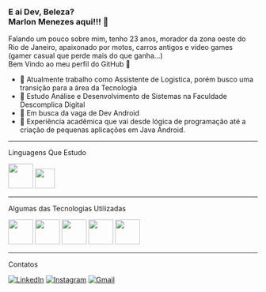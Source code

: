### E ai Dev, Beleza?<br>Marlon Menezes aqui!!! 🚀
Falando um pouco sobre mim, tenho 23 anos, morador da zona oeste do Rio de Janeiro, apaixonado por motos, carros antigos e video games<br>(gamer casual que perde mais do que ganha...)
<br>Bem Vindo ao meu perfil do GitHub 👋
<br>
<ul>
  <li>💼 Atualmente trabalho como Assistente de Logistica, porém busco uma transição para a área da Tecnologia</li>
  <li>📖 Estudo Análise e Desenvolvimento de Sistemas na Faculdade Descomplica Digital</li>
  <li>🔭 Em busca da vaga de Dev Android</li>
  <li>🌱 Experiência acadêmica que vai desde lógica de programação até a criação de pequenas aplicações em Java Android.</li>
</ul>
<hr>

Linguagens Que Estudo
<p></p>
<div style="display: inline">
  <img width="50" height="50" src="https://cdn.jsdelivr.net/gh/devicons/devicon/icons/java/java-original-wordmark.svg" />
  <img width="40" height="40" src="https://cdn.jsdelivr.net/gh/devicons/devicon/icons/kotlin/kotlin-original.svg" />
</div>

<hr>

Algumas das Tecnologias Utilizadas

<div style="display: inline">        
<img width="50" height="50" src="https://cdn.jsdelivr.net/gh/devicons/devicon/icons/ubuntu/ubuntu-plain-wordmark.svg" />
<img width="50" height="50" src="https://cdn.jsdelivr.net/gh/devicons/devicon/icons/androidstudio/androidstudio-original.svg"/>
<img width="50" height="50" src="https://cdn.jsdelivr.net/gh/devicons/devicon/icons/postgresql/postgresql-original-wordmark.svg" />
<img width="50" height="50" src="https://cdn.jsdelivr.net/gh/devicons/devicon/icons/git/git-original-wordmark.svg" />       
<img width="50" height="50" src="https://cdn.jsdelivr.net/gh/devicons/devicon/icons/docker/docker-original-wordmark.svg" />
          
          
</div>
<hr>

Contatos

<a href="https://www.linkedin.com/in/marlon-menezes-de-santana-6175a6183/" target="_blank">![LinkedIn](https://img.shields.io/badge/linkedin-%230077B5.svg?style=for-the-badge&logo=linkedin&logoColor=white)</a>
<a href="https://www.instagram.com/omarlonmenezes/" target="_blank">![Instagram](https://img.shields.io/badge/Instagram-%23E4405F.svg?style=for-the-badge&logo=Instagram&logoColor=white)</a>
<a href="mailto:contato.menezesmarlon@gmail.com" target="_blank">![Gmail](https://img.shields.io/badge/Gmail-D14836?style=for-the-badge&logo=gmail&logoColor=white)</a>
          
          
          
